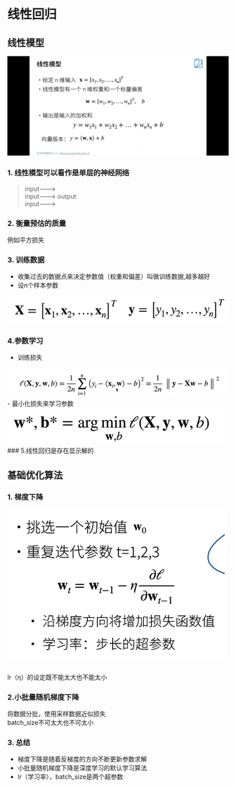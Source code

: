 # 线性回归
## 线性模型
<img src="img/linear_model.jpg" alt="概念">

### 1. 线性模型可以看作是单层的神经网络

> input--->  
input--->    output  
input--->  

### 2. 衡量预估的质量
例如平方损失 


### 3. 训练数据

- 收集过去的数据点来决定参数值（权重和偏差）叫做训练数据,越多越好  
- 设n个样本参数  
<img src="img/1.png">

### 4.参数学习
- 训练损失   
<img src="img/2.png">
- 最小化损失来学习参数  
<img src="img/3.png">
### 5.线性回归是存在显示解的

## 基础优化算法
### 1. 梯度下降

<img src="img/4.png">  

lr（η）的设定既不能太大也不能太小

### 2.小批量随机梯度下降
将数据分批，使用采样数据近似损失  
batch_size不可太大也不可太小

### 3. 总结
- 梯度下降是随着反梯度的方向不断更新参数求解
- 小批量随机梯度下降是深度学习的默认学习算法
- lr（学习率），batch_size是两个超参数